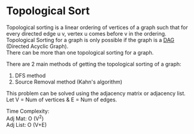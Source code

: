 # Topological Sort  

Topological sorting is a linear ordering of vertices of a graph such that for every directed edge u v, 
vertex u comes before v in the ordering. Topological Sorting for a graph is only possible if the graph is a [DAG](https://en.wikipedia.org/wiki/Directed_acyclic_graph) (Directed Acyclic Graph).  
There can be more than one topological sorting for a graph.  

There are 2 main methods of getting the topological sorting of a graph:  
1. DFS method  
2. Source Removal method (Kahn's algorithm)  


This problem can be solved using the adjacency matrix or adjacency list.
Let V = Num of vertices & E = Num of edges.

Time Complexity:  
Adj Mat:  O (V<sup>2</sup>)  
Adj List: O (V+E)
